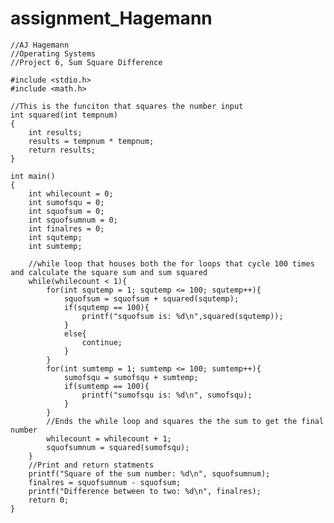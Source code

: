 # assignment_Hagemann
	//AJ Hagemann
	//Operating Systems
	//Project 6, Sum Square Difference
	
	#include <stdio.h>
	#include <math.h>
	
	//This is the funciton that squares the number input
	int squared(int tempnum)
	{
	    int results;
	    results = tempnum * tempnum;
	    return results;
	}
	
	int main()
	{
	    int whilecount = 0;
	    int sumofsqu = 0;
	    int squofsum = 0;
	    int squofsumnum = 0;
	    int finalres = 0;
	    int squtemp;
	    int sumtemp;
	    
	    //while loop that houses both the for loops that cycle 100 times and calculate the square sum and sum squared
	    while(whilecount < 1){
	        for(int squtemp = 1; squtemp <= 100; squtemp++){
	            squofsum = squofsum + squared(squtemp);
	            if(squtemp == 100){
	                printf("squofsum is: %d\n",squared(squtemp));
	            }
	            else{
	                continue;
	            }
	        }
	        for(int sumtemp = 1; sumtemp <= 100; sumtemp++){
	            sumofsqu = sumofsqu + sumtemp;
	            if(sumtemp == 100){
	                printf("sumofsqu is: %d\n", sumofsqu);
	            }
	        }
	        //Ends the while loop and squares the the sum to get the final number
	        whilecount = whilecount + 1;
	        squofsumnum = squared(sumofsqu);
	    }
	    //Print and return statments
	    printf("Square of the sum number: %d\n", squofsumnum);
	    finalres = squofsumnum - squofsum;
	    printf("Difference between to two: %d\n", finalres);
	    return 0;
	}

